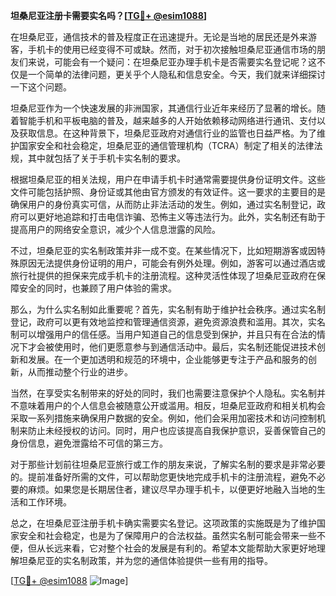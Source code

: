 **坦桑尼亚注册卡需要实名吗？[[TG💪+ @esim1088](https://t.me/s/esim1088)]**

在坦桑尼亚，通信技术的普及程度正在迅速提升。无论是当地的居民还是外来游客，手机卡的使用已经变得不可或缺。然而，对于初次接触坦桑尼亚通信市场的朋友们来说，可能会有一个疑问：在坦桑尼亚办理手机卡是否需要实名登记呢？这不仅是一个简单的法律问题，更关乎个人隐私和信息安全。今天，我们就来详细探讨一下这个问题。

坦桑尼亚作为一个快速发展的非洲国家，其通信行业近年来经历了显著的增长。随着智能手机和平板电脑的普及，越来越多的人开始依赖移动网络进行通讯、支付以及获取信息。在这种背景下，坦桑尼亚政府对通信行业的监管也日益严格。为了维护国家安全和社会稳定，坦桑尼亚的通信管理机构（TCRA）制定了相关的法律法规，其中就包括了关于手机卡实名制的要求。

根据坦桑尼亚的相关法规，用户在申请手机卡时通常需要提供身份证明文件。这些文件可能包括护照、身份证或其他由官方颁发的有效证件。这一要求的主要目的是确保用户的身份真实可信，从而防止非法活动的发生。例如，通过实名制登记，政府可以更好地追踪和打击电信诈骗、恐怖主义等违法行为。此外，实名制还有助于提高用户的网络安全意识，减少个人信息泄露的风险。

不过，坦桑尼亚的实名制政策并非一成不变。在某些情况下，比如短期游客或因特殊原因无法提供身份证明的用户，可能会有例外处理。例如，游客可以通过酒店或旅行社提供的担保来完成手机卡的注册流程。这种灵活性体现了坦桑尼亚政府在保障安全的同时，也兼顾了用户体验的需求。

那么，为什么实名制如此重要呢？首先，实名制有助于维护社会秩序。通过实名制登记，政府可以更有效地监控和管理通信资源，避免资源浪费和滥用。其次，实名制可以增强用户的信任感。当用户知道自己的信息受到保护，并且只有在合法的情况下才会被使用时，他们更愿意参与到通信活动中。最后，实名制还能促进技术创新和发展。在一个更加透明和规范的环境中，企业能够更专注于产品和服务的创新，从而推动整个行业的进步。

当然，在享受实名制带来的好处的同时，我们也需要注意保护个人隐私。实名制并不意味着用户的个人信息会被随意公开或滥用。相反，坦桑尼亚政府和相关机构会采取一系列措施来确保用户数据的安全。例如，他们会采用加密技术和访问控制机制来防止未经授权的访问。同时，用户也应该提高自我保护意识，妥善保管自己的身份信息，避免泄露给不可信的第三方。

对于那些计划前往坦桑尼亚旅行或工作的朋友来说，了解实名制的要求是非常必要的。提前准备好所需的文件，可以帮助您更快地完成手机卡的注册流程，避免不必要的麻烦。如果您是长期居住者，建议尽早办理手机卡，以便更好地融入当地的生活和工作环境。

总之，在坦桑尼亚注册手机卡确实需要实名登记。这项政策的实施既是为了维护国家安全和社会稳定，也是为了保障用户的合法权益。虽然实名制可能会带来一些不便，但从长远来看，它对整个社会的发展是有利的。希望本文能帮助大家更好地理解坦桑尼亚的实名制政策，并为您的通信体验提供一些有用的指导。

[[TG💪+ @esim1088](https://t.me/s/esim1088) ![Image](https://i.postimg.cc/4NQfJmqS/Snipaste-2025-05-13-00-14-12.png)]